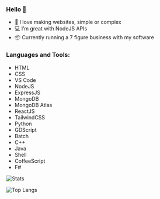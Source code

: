 ### Hello 👋

- 🌟 I love making websites, simple or complex
- 💻 I’m great with NodeJS APIs
- 📦 Currently running a 7 figure business with my software

### Languages and Tools:

* HTML
* CSS
* VS Code
* NodeJS
* ExpressJS
* MongoDB
* MongoDB Atlas
* ReactJS
* TailwindCSS
* Python
* GDScript
* Batch
* C++
* Java
* Shell
* CoffeeScript
* F#

![Stats](https://github-readme-stats.vercel.app/api?username=yZipperer&show_icons=true&hide_border=true&theme=tokyonight)

![Top Langs](https://github-readme-stats.vercel.app/api/top-langs/?username=yZipperer&theme=tokyonight)


